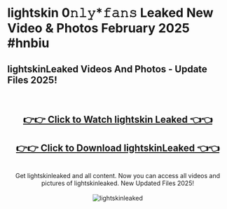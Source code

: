 # lightskin 0𝚗𝚕𝚢*𝚏𝚊𝚗𝚜 Leaked New Video & Photos February 2025 #hnbiu

<h2>lightskinLeaked Videos And Photos - Update Files 2025!</h2>
<br>
<div align="center">
<h2><a href="https://mediaupload.pro?title=lightskin&ref=11F" rel="nofollow">👉👉 Click to Watch lightskin Leaked 👈👈</a></h2>
<h2><a href="https://mediaupload.pro?title=lightskin&ref=11F" rel="nofollow">👉👉 Click to Download lightskinLeaked 👈👈</a></h2>
<br>
Get lightskinleaked and all content. Now you can access all videos and pictures of lightskinleaked. New Updated Files 2025!
<br>
<br>
<a href="https://mediaupload.pro?title=lightskin&ref=11F" rel="nofollow" data-target="animated-image.originalLink"><img src="https://i.ibb.co/Gkj2r4b/banner.png" alt="lightskinleaked" style="max-width: 100%; display: inline-block;" data-target="animated-image.originalImage"></a>
</div>
<br>

